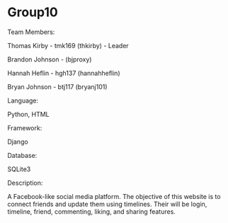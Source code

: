 # Group10

Team Members:

Thomas Kirby - tmk169 (thkirby) - Leader

Brandon Johnson -  (bjproxy)

Hannah Heflin - hgh137 (hannahheflin)

Bryan Johnson - btj117 (bryanj101)


Language:

Python, HTML



Framework:

Django



Database:

SQLite3



Description:

A Facebook-like social media platform. The objective of this website is to connect friends and update them using timelines. Their will be login, timeline, friend, commenting, liking, and sharing features.
